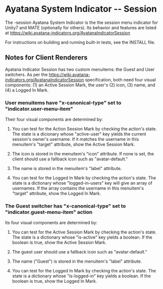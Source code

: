 # Ayatana System Indicator -- Session

The -session Ayatana System Indicator is the the session menu indicator
for Unity7 and MATE (optionally for others). Its behavior and features
are listed at https://wiki.ayatana-indicators.org/AyatanaIndicatorSession

For instructions on building and running built-in tests, see the INSTALL file.


## Notes for Client Renderers

Ayatana Indicator Session has two custom menuitems: the Guest and User
switchers. As per the
https://wiki.ayatana-indicators.org/AyatanaIndicatorSession
specification, both need four visual components: (1) an Active Session
Mark, the user's (2) icon, (3) name, and (4) a Logged In Mark.

### User menuitems have "x-canonical-type" set to "indicator.user-menu-item"

   Their four visual components are determined by:

   1. You can test for the Action Session Mark by checking the action's state.
      The state is a dicionary whose "active-user" key yields the current
      session's owner's username. If it matches the username in this menuitem's
      "target" attribute, show the Active Session Mark.

   2. The icon is stored in the menuitem's "icon" attribute. If none is set,
      the client should use a fallback icon such as "avatar-default."

   3. The name is stored in the menuitem's "label" attribute.

   4. You can test for the Logged In Mark by checking the action's state.
      The state is a dictionary whose "logged-in-users" key will give
      an array of usernames. If the array contains the username in this
      menuitem's "target" attribute, show the Logged In Mark.

### The Guest switcher has "x-canonical-type" set to "indicator.guest-menu-item" action

   Its four visual components are determined by:

   1. You can test for the Active Session Mark by checking the action's state.
      The state is a dictionary whose "is-active" key yields a boolean.
      If the boolean is true, show the Active Session Mark.

   2. The guest user should use a fallback icon such as "avatar-default."

   3. The name ("Guest") is stored in the menuitem's "label" attribute.

   4. You can test for the Logged In Mark by checking the action's state.
      The state is a dictionary whose "is-logged-in" key yields a boolean.
      If the boolean is true, show the Logged In Mark.
